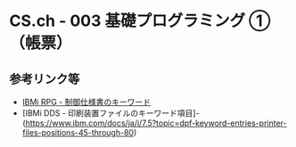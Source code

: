 # CS.ch - 003 基礎プログラミング ①（帳票）

## 参考リンク等

- [IBMi RPG - 制御仕様書のキーワード](https://www.ibm.com/docs/ja/i/7.5?topic=specifications-control-specification-keywords)
- [IBMi DDS - 印刷装置ファイルのキーワード項目]- (https://www.ibm.com/docs/ja/i/7.5?topic=dpf-keyword-entries-printer-files-positions-45-through-80)
